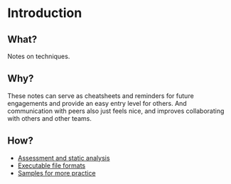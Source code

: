 # Introduction

## What?

Notes on techniques.

## Why?

These notes can serve as cheatsheets and reminders for future engagements and provide an easy entry level for others. And communication with peers also just feels nice, and improves collaborating with others and other teams. 

## How?

* [Assessment and static analysis](assessment.md)
* [Executable file formats](formats.md)
* [Samples for more practice](samples.md)
